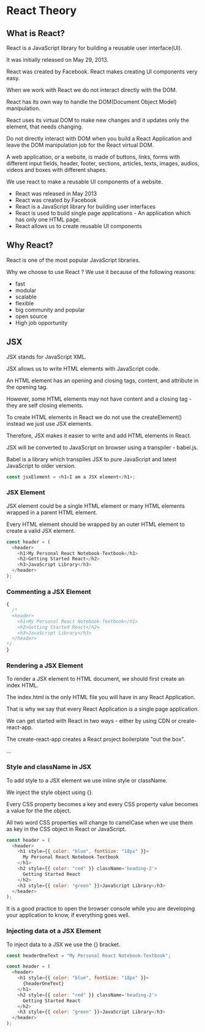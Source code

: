 # React Theory

## What is React?

React is a JavaScript library for building a reusable user interface(UI).

It was initially released on May 29, 2013.

React was created by Facebook. React makes creating UI components very easy.

When we work with React we do not interact directly with the DOM.

React has its own way to handle the DOM(Document Object Model) manipulation.

React uses its virtual DOM to make new changes and it updates only the element, that needs changing.

Do not directly interact with DOM when you build a React Application and leave the DOM manipulation job for the React virtual DOM.

A web application, or a website, is made of buttons, links, forms with different input fields, header, footer, sections, articles, texts, images, audios, videos and boxes with different shapes.

We use react to make a reusable UI components of a website.

- React was released in May 2013
- React was created by Facebook
- React is a JavaScript library for building user interfaces
- React is used to build single page applications - An application which has only one HTML page.
- React allows us to create reusable UI components

## Why React?

React is one of the most popular JavaScript libraries.

Why we choose to use React ? We use it because of the following reasons:

- fast
- modular
- scalable
- flexible
- big community and popular
- open source
- High job opportunity

## JSX

JSX stands for JavaScript XML.

JSX allows us to write HTML elements with JavaScript code.

An HTML element has an opening and closing tags, content, and attribute in the opening tag.

However, some HTML elements may not have content and a closing tag - they are self closing elements.

To create HTML elements in React we do not use the createElement() instead we just use JSX elements.

Therefore, JSX makes it easier to write and add HTML elements in React.

JSX will be converted to JavaScript on browser using a transpiler - babel.js.

Babel is a library which transpiles JSX to pure JavaScript and latest JavaScript to older version.

```js
const jsxElement = <h1>I am a JSX element</h1>;
```

### JSX Element

JSX element could be a single HTML element or many HTML elements wrapped in a parent HTML element.

Every HTML element should be wrapped by an outer HTML element to create a valid JSX element.

```js
const header = (
  <header>
    <h1>My Personal React Notebook-Textbook</h1>
    <h2>Getting Started React</h2>
    <h3>JavaScript Library</h3>
  </header>
);
```

### Commenting a JSX Element

```js
{
  /*
  <header>
    <h1>My Personal React Notebook-Textbook</h1>
    <h2>Getting Started React</h2>
    <h3>JavaScript Library</h3>
  </header>
*/
}
```

### Rendering a JSX Element

To render a JSX element to HTML document, we should first create an index HTML.

The index.html is the only HTML file you will have in any React Application.

That is why we say that every React Application is a single page application.

We can get started with React in two ways - either by using CDN or create-react-app.

The create-react-app creates a React project boilerplate "out the box".

...

### Style and className in JSX

To add style to a JSX element we use inline style or className.

We inject the style object using {}.

Every CSS property becomes a key and every CSS property value becomes a value for the the object.

All two word CSS properties will change to camelCase when we use them as key in the CSS object in React or JavaScript.

```js
const header = (
  <header>
    <h1 style={{ color: "blue", fontSize: "18px" }}>
      My Personal React Notebook-Textbook
    </h1>
    <h2 style={{ color: "red" }} className='heading-2'>
      Getting Started React
    </h2>
    <h3 style={{ color: "green" }}>JavaScript Library</h3>
  </header>
);
```

It is a good practice to open the browser console while you are developing your application to know, if everything goes well.

### Injecting data ot a JSX Element

To inject data to a JSX we use the {} bracket.

```js
const headerOneText = "My Personal React Notebook-Textbook";

const header = (
  <header>
    <h1 style={{ color: "blue", fontSize: "18px" }}>
      {headerOneText}
    </h1>
    <h2 style={{ color: "red" }} className='heading-2'>
      Getting Started React
    </h2>
    <h3 style={{ color: "green" }}>JavaScript Library</h3>
  </header>
);
```
